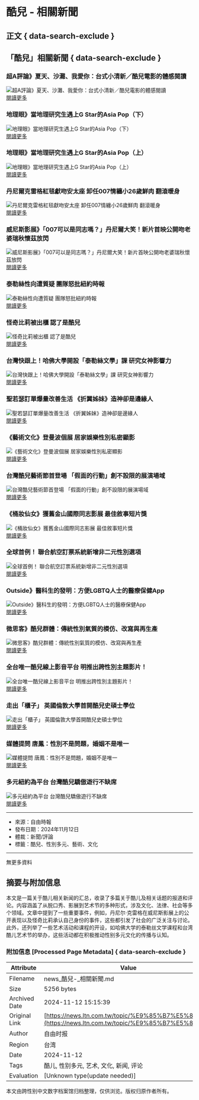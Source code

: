 # 酷兒 - 相關新聞

## 正文 { data-search-exclude }


## 「酷兒」相關新聞 { data-search-exclude }

### 超A評論》夏天、沙灘、我愛你：台式小清新／酷兒電影的體感閱讀
![超A評論》夏天、沙灘、我愛你：台式小清新／酷兒電影的體感閱讀](assets/images/all/default.jpg)  
[閱讀更多](https://news.ltn.com.tw/news/opinion/breakingnews/1732141)

### 地理眼》當地理研究生遇上G Star的Asia Pop（下）
![地理眼》當地理研究生遇上G Star的Asia Pop（下）](assets/images/all/default.jpg)  
[閱讀更多](https://news.ltn.com.tw/news/opinion/breakingnews/1279920)

### 地理眼》當地理研究生遇上G Star的Asia Pop（上）
![地理眼》當地理研究生遇上G Star的Asia Pop（上）](assets/images/all/default.jpg)  
[閱讀更多](https://news.ltn.com.tw/news/opinion/breakingnews/1279860)

### 丹尼爾克雷格紅毯獻吻安太座 卸任007情纏小26歲鮮肉 翻滾暖身
![丹尼爾克雷格紅毯獻吻安太座 卸任007情纏小26歲鮮肉 翻滾暖身](https://img.ltn.com.tw/Upload/ent/page/800S/2024/09/05/7.jpg)  
[閱讀更多](https://news.ltn.com.tw/news/entertainment/paper/1665326)

### 威尼斯影展》「007可以是同志嗎？」丹尼爾大笑！新片首映公開吻老婆瑞秋懷茲放閃
![威尼斯影展》「007可以是同志嗎？」丹尼爾大笑！新片首映公開吻老婆瑞秋懷茲放閃](https://img.ltn.com.tw/Upload/ent/page/800S/2024/09/04/phpMO0WRE.jpg)  
[閱讀更多](https://news.ltn.com.tw/news/entertainment/breakingnews/4789721)

### 泰勒絲性向遭質疑 團隊怒批紐約時報
![泰勒絲性向遭質疑 團隊怒批紐約時報](https://img.ltn.com.tw/Upload/ent/page/800S/2024/01/08/18.jpg)  
[閱讀更多](https://news.ltn.com.tw/news/entertainment/paper/1624814)

### 怪奇比莉被出櫃 認了是酷兒
![怪奇比莉被出櫃 認了是酷兒](https://img.ltn.com.tw/Upload/ent/page/800S/2023/12/04/22.jpg)  
[閱讀更多](https://news.ltn.com.tw/news/entertainment/paper/1618783)

### 台灣快跟上！哈佛大學開設「泰勒絲文學」課 研究女神影響力
![台灣快跟上！哈佛大學開設「泰勒絲文學」課 研究女神影響力](https://img.ltn.com.tw/Upload/ent/page/800S/2023/11/30/phpCuQQxu.jpg)  
[閱讀更多](https://news.ltn.com.tw/news/entertainment/breakingnews/4506025)

### 聖若瑟訂單爆量改善生活 《折翼姊妹》造神卻是邊緣人
![聖若瑟訂單爆量改善生活 《折翼姊妹》造神卻是邊緣人](https://img.ltn.com.tw/Upload/ent/page/800S/2023/10/29/49.jpg)  
[閱讀更多](https://news.ltn.com.tw/news/entertainment/paper/1612461)

### 《藝術文化》登曼波個展 居家娛樂性別私密顯影
![《藝術文化》登曼波個展 居家娛樂性別私密顯影](assets/images/all/default.jpg)  
[閱讀更多](https://news.ltn.com.tw/news/art/paper/1552271)

### 台灣酷兒藝術節首登場 「假面的行動」創不設限的展演場域
![台灣酷兒藝術節首登場 「假面的行動」創不設限的展演場域](assets/images/all/default.jpg)  
[閱讀更多](https://news.ltn.com.tw/news/art/breakingnews/4102365)

### 《桶妝仙女》獲舊金山國際同志影展 最佳敘事短片獎
![《桶妝仙女》獲舊金山國際同志影展 最佳敘事短片獎](assets/images/all/default.jpg)  
[閱讀更多](https://news.ltn.com.tw/news/art/breakingnews/3976833)

### 全球首例！ 聯合航空訂票系統新增非二元性別選項
![全球首例！ 聯合航空訂票系統新增非二元性別選項](assets/images/all/default.jpg)  
[閱讀更多](https://news.ltn.com.tw/news/world/breakingnews/2742011)

### Outside》醫科生的發明：方便LGBTQ人士的醫療保健App
![Outside》醫科生的發明：方便LGBTQ人士的醫療保健App](assets/images/all/default.jpg)  
[閱讀更多](https://news.ltn.com.tw/news/opinion/breakingnews/2173019)

### 微思客》酷兒群體：傳統性別氣質的模仿、改寫與再生產
![微思客》酷兒群體：傳統性別氣質的模仿、改寫與再生產](assets/images/all/default.jpg)  
[閱讀更多](https://news.ltn.com.tw/news/opinion/breakingnews/2165712)

### 全台唯一酷兒線上影音平台 明推出跨性別主題影片！
![全台唯一酷兒線上影音平台 明推出跨性別主題影片！](assets/images/all/default.jpg)  
[閱讀更多](https://news.ltn.com.tw/news/entertainment/breakingnews/1891891)

### 走出「櫃子」 英國倫敦大學首開酷兒史碩士學位
![走出「櫃子」 英國倫敦大學首開酷兒史碩士學位](assets/images/all/default.jpg)  
[閱讀更多](https://news.ltn.com.tw/news/world/breakingnews/1851153)

### 媒體提問 唐鳳：性別不是問題，婚姻不是唯一
![媒體提問 唐鳳：性別不是問題，婚姻不是唯一](assets/images/all/default.jpg)  
[閱讀更多](https://news.ltn.com.tw/news/focus/paper/1037616)

### 多元紐約為平台 台灣酷兒驕傲遊行不缺席
![多元紐約為平台 台灣酷兒驕傲遊行不缺席](assets/images/all/default.jpg)  
[閱讀更多](https://news.ltn.com.tw/news/life/breakingnews/1747924)

---

- 來源：自由時報
- 發布日期：2024年11月12日
- 體裁：新聞/評論
- 標籤：酷兒、性別多元、藝術、文化

---

無更多資料

## 摘要与附加信息

<!-- tcd_abstract -->
本文是一篇关于酷儿相关新闻的汇总，收录了多篇关于酷儿及相关话题的报道和评论。内容涵盖了从脱口秀、影展到艺术节的多种形式，涉及文化、法律、社会等多个领域。文章中提到了一些重要事件，例如，丹尼尔·克雷格在威尼斯影展上的公开表现以及怪奇比莉承认自己身份的事件，这些都引发了社会的广泛关注与讨论。此外，还列举了一些艺术活动和课程的开设，如哈佛大学的泰勒丝文学课程和台湾酷儿艺术节的举办，这些活动都在积极推动性别多元文化的传播与认知。
<!-- tcd_abstract_end -->

### 附加信息 [Processed Page Metadata] { data-search-exclude }

| Attribute       | Value                                  |
|-----------------|----------------------------------------|
| Filename        | news_酷兒-_相關新聞.md                             |
| Size            | 5256 bytes                           |
| Archived Date   | 2024-11-12 15:15:39                             |
| Original Link   | [https://news.ltn.com.tw/topic/%E9%85%B7%E5%85%92](https://news.ltn.com.tw/topic/%E9%85%B7%E5%85%92)                       |
| Author          | 自由时报                               |
| Region          | 台湾                               |
| Date            | 2024-11-12                                 |
| Tags            | 酷儿, 性别多元, 艺术, 文化, 新闻, 评论                                 |
| Evaluation            | [Unknown type(update needed)]                                 |
<!-- tcd_table_end -->

本文由跨性别中文数字档案馆归档整理，仅供浏览。版权归原作者所有。
